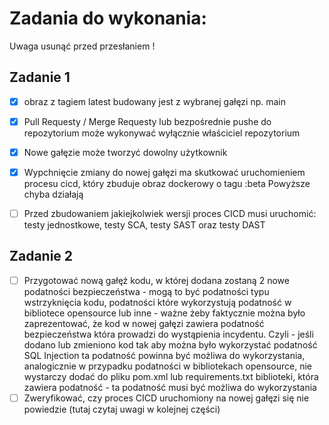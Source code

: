 # Zadania do wykonania:
Uwaga usunąć przed przesłaniem !

## Zadanie 1
- [x] obraz z tagiem latest budowany jest z wybranej gałęzi np. main
- [x] Pull Requesty / Merge Requesty lub bezpośrednie pushe do repozytorium może wykonywać 
wyłącznie właściciel repozytorium
- [x] Nowe gałęzie może tworzyć dowolny użytkownik
- [x] Wypchnięcie zmiany do nowej gałęzi ma skutkować uruchomieniem procesu cicd, który zbuduje 
obraz dockerowy o tagu :beta
Powyższe chyba działają

- [ ] Przed zbudowaniem jakiejkolwiek wersji proces CICD musi uruchomić: testy jednostkowe, testy 
SCA, testy SAST oraz testy DAST

## Zadanie 2
- [ ] Przygotować nową gałęź kodu, w której dodana zostaną 2 nowe podatności bezpieczeństwa - mogą 
to być podatności typu wstrzyknięcia kodu, podatności które wykorzystują podatność w bibliotece 
opensource lub inne - ważne żeby faktycznie można było zaprezentować, że kod w nowej 
gałęzi zawiera podatność bezpieczeństwa która prowadzi do wystąpienia incydentu. Czyli - 
jeśli dodano lub zmieniono kod tak aby można było wykorzystać podatność SQL Injection ta 
podatność powinna być możliwa do wykorzystania, analogicznie w przypadku podatności w 
bibliotekach  opensource,  nie  wystarczy  dodać  do  pliku  pom.xml  lub  requirements.txt 
biblioteki, która zawiera podatność - ta podatność musi być możliwa do wykorzystania 
- [ ] Zweryfikować, czy proces CICD uruchomiony na nowej gałęzi się nie powiedzie (tutaj czytaj uwagi 
w kolejnej części)